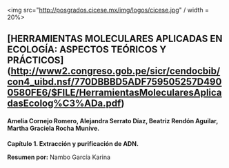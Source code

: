 <img src="http://posgrados.cicese.mx/img/logos/cicese.jpg" / width = 20%>

## [HERRAMIENTAS MOLECULARES APLICADAS EN ECOLOGÍA: ASPECTOS TEÓRICOS Y PRÁCTICOS] (http://www2.congreso.gob.pe/sicr/cendocbib/con4_uibd.nsf/770DBBBD5ADF759505257D4900580FE6/$FILE/HerramientasMolecularesAplicadasEcolog%C3%ADa.pdf)
####  Amelia Cornejo Romero, Alejandra Serrato Díaz, Beatriz Rendón Aguilar, Martha Graciela Rocha Munive.

**Capítulo 1. Extracción y purificación de ADN.**

**Resumen por:** Nambo García Karina
